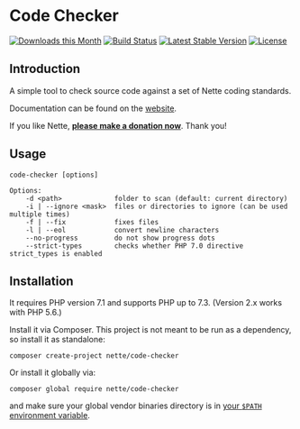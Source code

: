 Code Checker
============

[![Downloads this Month](https://img.shields.io/packagist/dm/nette/code-checker.svg)](https://packagist.org/packages/nette/code-checker)
[![Build Status](https://travis-ci.org/nette/code-checker.svg?branch=master)](https://travis-ci.org/nette/code-checker)
[![Latest Stable Version](https://poser.pugx.org/nette/code-checker/v/stable)](https://github.com/nette/code-checker/releases)
[![License](https://img.shields.io/badge/license-New%20BSD-blue.svg)](https://github.com/nette/code-checker/blob/master/license.md)


Introduction
------------

A simple tool to check source code against a set of Nette coding standards.

Documentation can be found on the [website](https://doc.nette.org/code-checker).

If you like Nette, **[please make a donation now](https://nette.org/donate)**. Thank you!


Usage
-----

```
code-checker [options]

Options:
	-d <path>             folder to scan (default: current directory)
	-i | --ignore <mask>  files or directories to ignore (can be used multiple times)
	-f | --fix            fixes files
	-l | --eol            convert newline characters
	--no-progress         do not show progress dots
	--strict-types        checks whether PHP 7.0 directive strict_types is enabled
```


Installation
------------

It requires PHP version 7.1 and supports PHP up to 7.3. (Version 2.x works with PHP 5.6.)

Install it via Composer. This project is not meant to be run as a dependency, so install it as standalone:

```
composer create-project nette/code-checker
```

Or install it globally via:

```
composer global require nette/code-checker
```

and make sure your global vendor binaries directory is in [your `$PATH` environment variable](https://getcomposer.org/doc/03-cli.md#global).
